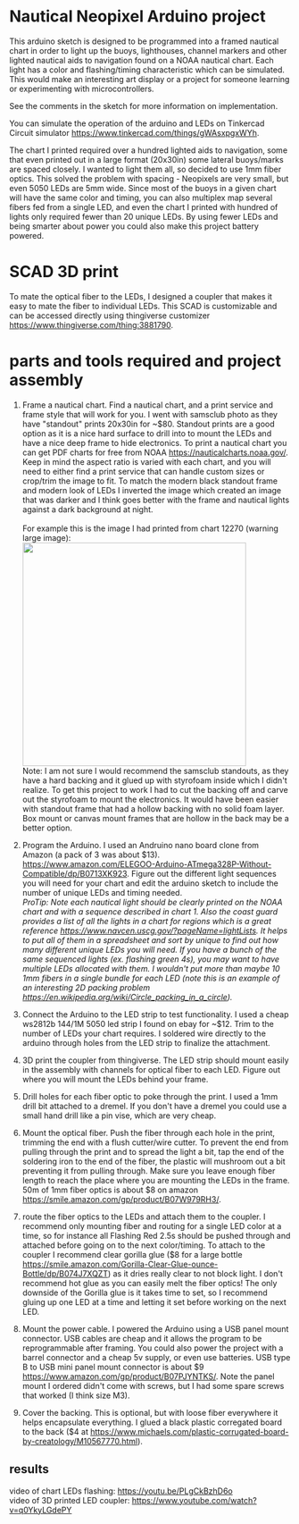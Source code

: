 # Nautical Neopixel Arduino project

This arduino sketch is designed to be programmed into a framed nautical chart in order to light up the buoys, lighthouses, channel markers and other lighted nautical aids to navigation found on a NOAA nautical chart. Each light has a color and flashing/timing characteristic which can be simulated. This would make an interesting art display or a project for someone learning or experimenting with microcontrollers.

See the comments in the sketch for more information on implementation.

You can simulate the operation of the arduino and LEDs on Tinkercad Circuit simulator https://www.tinkercad.com/things/gWAsxpgxWYh.

The chart I printed required over a hundred lighted aids to navigation, some that even printed out in a large format (20x30in) some lateral buoys/marks are spaced closely. I wanted to light them all, so decided to use 1mm fiber optics. This solved the problem with spacing - Neopixels are very small, but even 5050 LEDs are 5mm wide. Since most of the buoys in a given chart will have the same color and timing, you can also multiplex map several fibers fed from a single LED, and even the chart I printed with hundred of lights only required fewer than 20 unique LEDs. By using fewer LEDs and being smarter about power you could also make this project battery powered. 

# SCAD 3D print
To mate the optical fiber to the LEDs, I designed a coupler that makes it easy to mate the fiber to individual LEDs. This SCAD is customizable and can be accessed directly using thingiverse customizer https://www.thingiverse.com/thing:3881790. 


# parts and tools required and project assembly

1. Frame a nautical chart. Find a nautical chart, and a print service and frame style that will work for you. I went with samsclub photo as they have "standout" prints 20x30in for ~$80. Standout prints are a good option as it is a nice hard surface to drill into to mount the LEDs and have a nice deep frame to hide electronics. To print a nautical chart you can get PDF charts for free from NOAA https://nauticalcharts.noaa.gov/. Keep in mind the aspect ratio is varied with each chart, and you will need to either find a print service that can handle custom sizes or crop/trim the image to fit. To match the modern black standout frame and modern look of LEDs I inverted the image which created an image that was darker and I think goes better with the frame and nautical lights against a dark background at night.\
\
For example this is the image I had printed from chart 12270 (warning large image):\
<img src="chesapeake_map_3x2_inverted.jpg" width="400">\
Note: I am not sure I would recommend the samsclub standouts, as they have a hard backing and it glued up with styrofoam inside which I didn't realize. To get this project to work I had to cut the backing off and carve out the styrofoam to mount the electronics. It would have been easier with standout frame that had a hollow backing with no solid foam layer. Box mount or canvas mount frames that are hollow in the back may be a better option. 

2. Program the Arduino. I used an Andruino nano board clone from Amazon (a pack of 3 was about $13). https://www.amazon.com/ELEGOO-Arduino-ATmega328P-Without-Compatible/dp/B0713XK923. Figure out the different light sequences you will need for your chart and edit the arduino sketch to include the number of unique LEDs and timing needed.  
*ProTip: Note each nautical light should be clearly printed on the NOAA chart and with a sequence described in chart 1. Also the coast guard provides a list of all the lights in a chart for regions which is a great reference https://www.navcen.uscg.gov/?pageName=lightLists. It helps to put all of them in a spreadsheet and sort by unique to find out how many different unique LEDs you will need. If you have a bunch of the same sequenced lights (ex. flashing green 4s), you may want to have multiple LEDs allocated with them. I wouldn't put more than maybe 10 1mm fibers in a single bundle for each LED (note this is an example of an interesting 2D packing problem https://en.wikipedia.org/wiki/Circle_packing_in_a_circle).*

3. Connect the Arduino to the LED strip to test functionality. I used a cheap ws2812b 144/1M 5050 led strip I found on ebay for ~$12. Trim to the number of LEDs your chart requires. I soldered wire directly to the arduino through holes from the LED strip to finalize the attachment.

4. 3D print the coupler from thingiverse. The LED strip should mount easily in the assembly with channels for optical fiber to each LED. Figure out where you will mount the LEDs behind your frame.

5. Drill holes for each fiber optic to poke through the print. I used a 1mm drill bit attached to a dremel. If you don't have a dremel you could use a small hand drill like a pin vise, which are very cheap. 

6. Mount the optical fiber. Push the fiber through each hole in the print, trimming the end with a flush cutter/wire cutter. To prevent the end from pulling through the print and to spread the light a bit, tap the end of the soldering iron to the end of the fiber, the plastic will mushroom out a bit preventing it from pulling through. Make sure you leave enough fiber length to reach the place where you are mounting the LEDs in the frame.
50m of 1mm fiber optics is about $8 on amazon https://smile.amazon.com/gp/product/B07W979RH3/. 

7. route the fiber optics to the LEDs and attach them to the coupler. I recommend only mounting fiber and routing for a single LED color at a time, so for instance all Flashing Red 2.5s should be pushed through and attached before going on to the next color/timing. To attach to the coupler I recommend clear gorilla glue ($8 for a large bottle https://smile.amazon.com/Gorilla-Clear-Glue-ounce-Bottle/dp/B074J7XQZT) as it dries really clear to not block light. I don't recommend hot glue as you can easily melt the fiber optics! The only downside of the Gorilla glue is it takes time to set, so I recommend gluing up one LED at a time and letting it set before working on the next LED.

8. Mount the power cable. I powered the Arduino using a USB panel mount connector. USB cables are cheap and it allows the program to be reprogrammable after framing. You could also power the project with a barrel connector and a cheap 5v supply, or even use batteries. USB type B to USB mini panel mount connector is about $9 https://www.amazon.com/gp/product/B07PJYNTKS/. Note the panel mount I ordered didn't come with screws, but I had some spare screws that worked (I think size M3).

9. Cover the backing. This is optional, but with loose fiber everywhere it helps encapsulate everything. I glued a black plastic corregated board to the back ($4 at https://www.michaels.com/plastic-corrugated-board-by-creatology/M10567770.html).

## results

video of chart LEDs flashing: https://youtu.be/PLgCkBzhD6o  
video of 3D printed LED coupler: https://www.youtube.com/watch?v=q0YkyLGdePY




